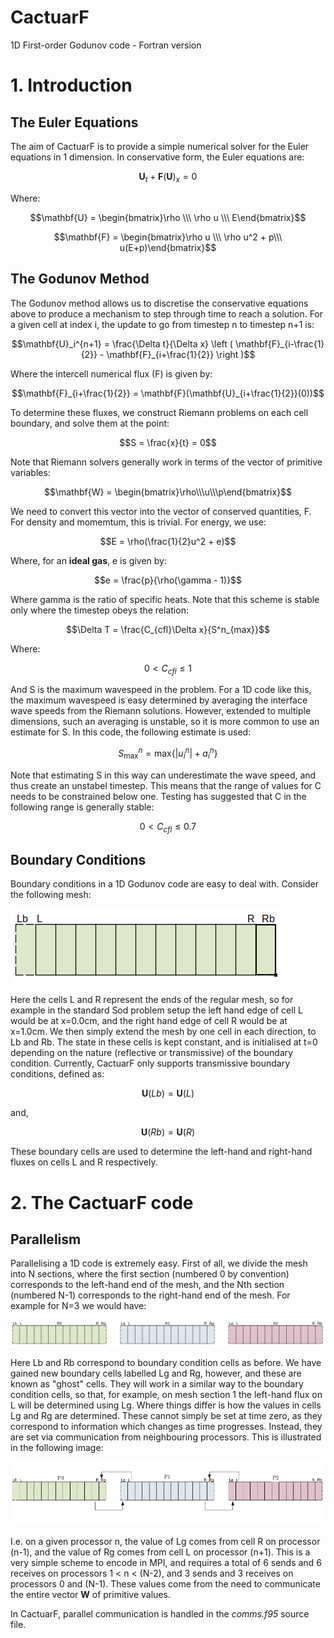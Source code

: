 # CactuarF
1D First-order Godunov code - Fortran version

# 1. Introduction
## The Euler Equations
The aim of CactuarF is to provide a simple numerical solver for the Euler equations in 1 dimension. In conservative form, the Euler equations are:

$$\mathbf{U}_t + \mathbf{F}(\mathbf{U})_x = 0$$

Where:

$$\mathbf{U} = \begin{bmatrix}\rho \\\ \rho u \\\ E\end{bmatrix}$$

$$\mathbf{F} = \begin{bmatrix}\rho u \\\ \rho u^2 + p\\\ u(E+p)\end{bmatrix}$$

## The Godunov Method
The Godunov method allows us to discretise the conservative equations above to produce a mechanism to step through time to reach a solution. For a given cell at index i, the update to go from timestep n to timestep n+1 is:

$$\mathbf{U}_i^{n+1} =  \frac{\Delta t}{\Delta x}  \left ( \mathbf{F}_{i-\frac{1}{2}} - \mathbf{F}_{i+\frac{1}{2}} \right )$$

Where the intercell numerical flux (F) is given by:

$$\mathbf{F}_{i+\frac{1}{2}} = \mathbf{F}(\mathbf{U}_{i+\frac{1}{2}}(0))$$

To determine these fluxes, we construct Riemann problems on each cell boundary, and solve them at the point:

$$S = \frac{x}{t} = 0$$

Note that Riemann solvers generally work in terms of the vector of primitive variables:

$$\mathbf{W} =  \begin{bmatrix}\rho\\\u\\\p\end{bmatrix}$$

We need to convert this vector into the vector of conserved quantities, F. For density and momemtum, this is trivial. For energy, we use:

$$E = \rho(\frac{1}{2}u^2 + e)$$

Where, for an **ideal gas**, e is given by:

$$e = \frac{p}{\rho(\gamma - 1)}$$

Where gamma is the ratio of specific heats. Note that this scheme is stable only where the timestep obeys the relation:

$$\Delta T = \frac{C_{cfl}\Delta x}{S^n_{max}}$$

Where:

$$0 < C_{cfl} \le 1$$

And S is the maximum wavespeed in the problem. For a 1D code like this, the maximum wavespeed is easy determined by averaging the interface wave speeds from the Riemann solutions. However, extended to multiple dimensions, such an averaging is unstable, so it is more common to use an estimate for S. In this code, the following estimate is used:

$$S^n_{\mathrm{max}} = \mathrm{max} \{|u^n_i| + a^n_i \}$$

Note that estimating S in this way can underestimate the wave speed, and thus create an unstabel timestep. This means that the range of values for C needs to be constrained below one. Testing has suggested that C in the following range is generally stable:

$$0 < C_{cfl} \le 0.7$$

## Boundary Conditions
Boundary conditions in a 1D Godunov code are easy to deal with. Consider the following mesh:

![Full 1D Mesh](/images/mesh1.png)

Here the cells L and R represent the ends of the regular mesh, so for example in the standard Sod problem setup the left hand edge of cell L would be at x=0.0cm, and the right hand edge of cell R would be at x=1.0cm. We then simply extend the mesh by one cell in each direction, to Lb and Rb. The state in these cells is kept constant, and is initialised at t=0 depending on the nature (reflective or transmissive) of the boundary condition. Currently, CactuarF only supports transmissive boundary conditions, defined as:

$$\mathbf{U}(Lb) = \mathbf{U}(L)$$

and,

$$\mathbf{U}(Rb) = \mathbf{U}(R)$$

These boundary cells are used to determine the left-hand and right-hand fluxes on cells L and R respectively.

# 2. The CactuarF code
## Parallelism
Parallelising a 1D code is extremely easy. First of all, we divide the mesh into N sections, where the first section (numbered 0 by convention) corresponds to the left-hand end of the mesh, and the Nth section (numbered N-1) corresponds to the right-hand end of the mesh. For example for N=3 we would have:

![Parallel 1D Mesh](/images/mesh2.png)

Here Lb and Rb correspond to boundary condition cells as before. We have gained new boundary cells labelled Lg and Rg, however, and these are known as "ghost" cells. They will work in a similar way to the boundary condition cells, so that, for example, on mesh section 1 the left-hand flux on L will be determined using Lg. Where things differ is how the values in cells Lg and Rg are determined. These cannot simply be set at time zero, as they correspond to information which changes as time progresses. Instead, they are set via communication from neighbouring processors. This is illustrated in the following image:

![Parallel 1D Comms](/images/mesh5.png)

I.e. on a given processor n, the value of Lg comes from cell R on processor (n-1), and the value of Rg comes from cell L on processor (n+1). This is a very simple scheme to encode in MPI, and requires a total of 6 sends and 6 receives on processors 1 < n < (N-2), and 3 sends and 3 receives on processors 0 and (N-1). These values come from the need to communicate the entire vector **W** of primitive values.

In CactuarF, parallel communication is handled in the *comms.f95* source file.
